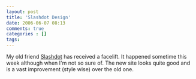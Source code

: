 ```yaml
---
layout: post
title: 'Slashdot Design'
date: 2006-06-07 08:13
comments: true
categories : []
tags:
---
```

My old friend <a href="http://slashdot.org">Slashdot</a> has received a facelift. It happened sometime this week although when I'm not so sure of. The new site looks quite good and is a vast improvement (style wise) over the old one.

